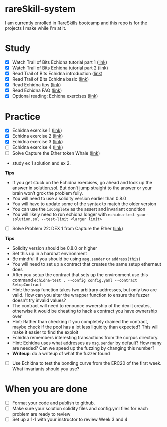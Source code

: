 # rareSkill-system
I am currently enrolled in RareSkills bootcamp and this repo is for the projects I make while I'm at it.

# Study

- [X]  Watch Trail of Bits Echidna tutorial part 1 ([link](https://www.youtube.com/watch?v=QofNQxW_K08&list=PLciHOL_J7Iwqdja9UH4ZzE8dP1IxtsBXI&index=1))
- [X]  Watch Trail of Bits Echidna tutorial part 2 ([link](https://www.youtube.com/watch?v=9P7sqE6hILM&list=PLciHOL_J7Iwqdja9UH4ZzE8dP1IxtsBXI&index=2))
- [X]  Read Trail of Bits Echidna introduction ([link](https://github.com/crytic/building-secure-contracts/tree/master/program-analysis/echidna/introduction))
- [X]  Read Trail of Bits Echidna basic ([link](https://github.com/crytic/building-secure-contracts/tree/master/program-analysis/echidna/basic))
- [X]  Read Echidna tips ([link](https://github.com/crytic/building-secure-contracts/blob/master/program-analysis/echidna/fuzzing_tips.md))
- [X]  Read Echidna FAQ ([link](https://github.com/crytic/building-secure-contracts/blob/master/program-analysis/echidna/frequently_asked_questions.md))
- [X]  Optional reading: Echidna exercises ([link](https://github.com/crytic/building-secure-contracts/tree/master/program-analysis/echidna/exercises))

# Practice

- [X]  Echidna exercise 1 ([link](https://github.com/crytic/building-secure-contracts/blob/master/program-analysis/echidna/exercises/Exercise-1.md))
- [X]  Echidna exercise 2 ([link](https://github.com/crytic/building-secure-contracts/blob/master/program-analysis/echidna/exercises/Exercise-2.md))
- [X]  Echidna exercise 3 ([link](https://github.com/crytic/building-secure-contracts/blob/master/program-analysis/echidna/exercises/Exercise-3.md))
- [ ]  Echidna exercise 4 ([link](https://github.com/crytic/building-secure-contracts/blob/master/program-analysis/echidna/exercises/Exercise-4.md))
- [ ]  Solve Capture the Ether token Whale ([link](https://capturetheether.com/challenges/math/token-whale/))
- study ex 1 solution and ex 2.

**Tips**

- If you get stuck on the Echidna exercises, go ahead and look up the answer in solution.sol. But don’t jump straight to the answer or your brain won’t grok the problem fully.
- You will need to use a solidity version earlier than 0.8.0
- You will have to update some of the syntax to match the older version
- You can use the `isComplete` as the assert and invariant condition
- You will likely need to run echidna longer with `echidna-test your-solution.sol --test-limit <larger limit>`
- [ ]  Solve Problem 22: DEX 1 from Capture the Ether ([link](https://ethernaut.openzeppelin.com/level/22))

**Tips**

- Solidity version should be 0.8.0 or higher
- Set this up in a hardhat environment
- Be mindful if you should be using `msg.sender` or `address(this)`
- You will need to set up a contract that creates the same setup ethernaut does
- After you setup the contract that sets up the environment use this command `echidna-test . --config config.yaml --contract SetupContract`
- Hint: the `swap` function takes two arbitrary addresses, but only two are valid. How can you alter the wrapper function to ensure the fuzzer doesn’t try invalid values?
- The contract will need to renounce ownership of the dex it creates, otherwise it would be cheating to hack a contract you have ownership over
- Hint: Rather than checking if you completely drained the contract, maybe check if the pool has a lot less liquidity than expected? This will make it easier to find the exploit
- Echidna remembers interesting transactions from the corpus directory.
- Hint: Echidna uses what addresses as `msg.sender` by default? How many are needed? Can we speed up the fuzzing by changing this number?
- **Writeup**: do a writeup of what the fuzzer found
- [ ]  Use Echidna to test the bonding curve from the ERC20 of the first week. What invariants should you use?

# When you are done

- [ ]  Format your code and publish to github.
- [ ]  Make sure your solution solidity files and config.yml files for each problem are ready to review
- [ ]  Set up a 1-1 with your instructor to review Week 3 and 4